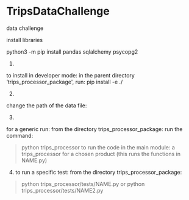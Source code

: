 # TripsDataChallenge
data challenge


install libraries

python3 -m pip install pandas sqlalchemy psycopg2


1.
to install in developer mode: 
in the parent directory ‘trips_processor_package', run:
pip install -e ./

2.
change the path of the data file: 

3.
for a generic run: 
from the directory trips_processor_package: 
run the command: 
> python trips_processor
to run the code in the main module: a trips_processor for a chosen product (this runs the functions in NAME.py) 

4. to run a specific test: 
from the directory trips_processor_package: 
> python trips_processor/tests/NAME.py 
or 
> python trips_processor/tests/NAME2.py 